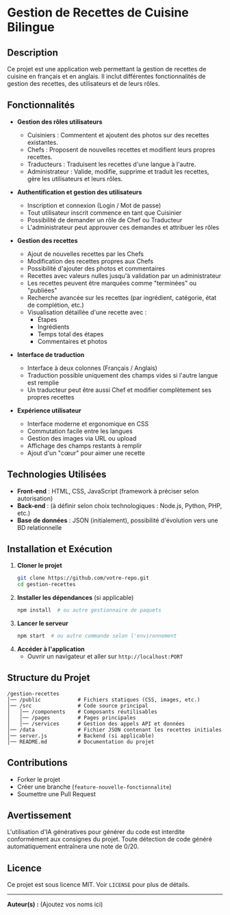# Gestion de Recettes de Cuisine Bilingue

## Description
Ce projet est une application web permettant la gestion de recettes de cuisine en français et en anglais. Il inclut différentes fonctionnalités de gestion des recettes, des utilisateurs et de leurs rôles.

## Fonctionnalités
- **Gestion des rôles utilisateurs**
  - Cuisiniers : Commentent et ajoutent des photos sur des recettes existantes.
  - Chefs : Proposent de nouvelles recettes et modifient leurs propres recettes.
  - Traducteurs : Traduisent les recettes d'une langue à l'autre.
  - Administrateur : Valide, modifie, supprime et traduit les recettes, gère les utilisateurs et leurs rôles.

- **Authentification et gestion des utilisateurs**
  - Inscription et connexion (Login / Mot de passe)
  - Tout utilisateur inscrit commence en tant que Cuisinier
  - Possibilité de demander un rôle de Chef ou Traducteur
  - L'administrateur peut approuver ces demandes et attribuer les rôles

- **Gestion des recettes**
  - Ajout de nouvelles recettes par les Chefs
  - Modification des recettes propres aux Chefs
  - Possibilité d'ajouter des photos et commentaires
  - Recettes avec valeurs nulles jusqu'à validation par un administrateur
  - Les recettes peuvent être marquées comme "terminées" ou "publiées"
  - Recherche avancée sur les recettes (par ingrédient, catégorie, état de complétion, etc.)
  - Visualisation détaillée d'une recette avec :
    - Étapes
    - Ingrédients
    - Temps total des étapes
    - Commentaires et photos
  
- **Interface de traduction**
  - Interface à deux colonnes (Français / Anglais)
  - Traduction possible uniquement des champs vides si l'autre langue est remplie
  - Un traducteur peut être aussi Chef et modifier complètement ses propres recettes

- **Expérience utilisateur**
  - Interface moderne et ergonomique en CSS
  - Commutation facile entre les langues
  - Gestion des images via URL ou upload
  - Affichage des champs restants à remplir
  - Ajout d'un "cœur" pour aimer une recette

## Technologies Utilisées
- **Front-end** : HTML, CSS, JavaScript (framework à préciser selon autorisation)
- **Back-end** : (à définir selon choix technologiques : Node.js, Python, PHP, etc.)
- **Base de données** : JSON (initialement), possibilité d'évolution vers une BD relationnelle

## Installation et Exécution
1. **Cloner le projet**
   ```bash
   git clone https://github.com/votre-repo.git
   cd gestion-recettes
   ```
2. **Installer les dépendances** (si applicable)
   ```bash
   npm install  # ou autre gestionnaire de paquets
   ```
3. **Lancer le serveur**
   ```bash
   npm start  # ou autre commande selon l'environnement
   ```
4. **Accéder à l'application**
   - Ouvrir un navigateur et aller sur `http://localhost:PORT`

## Structure du Projet
```
/gestion-recettes
│── /public            # Fichiers statiques (CSS, images, etc.)
│── /src               # Code source principal
│   │── /components    # Composants réutilisables
│   │── /pages         # Pages principales
│   │── /services      # Gestion des appels API et données
│── /data              # Fichier JSON contenant les recettes initiales
│── server.js          # Backend (si applicable)
│── README.md          # Documentation du projet
```

## Contributions
- Forker le projet
- Créer une branche (`feature-nouvelle-fonctionnalite`)
- Soumettre une Pull Request

## Avertissement
L'utilisation d'IA génératives pour générer du code est interdite conformément aux consignes du projet. Toute détection de code généré automatiquement entraînera une note de 0/20.

## Licence
Ce projet est sous licence MIT. Voir `LICENSE` pour plus de détails.

---
**Auteur(s) :** (Ajoutez vos noms ici)

